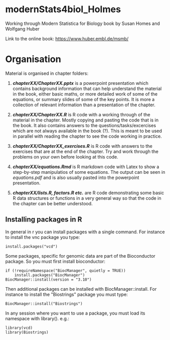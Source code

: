 # modernStats4biol_Holmes
Working through Modern Statistica for Biology book by Susan Homes and Wolfgang Huber

Link to the online book:
https://www.huber.embl.de/msmb/

# Organisation
Material is organised in chapter folders:

1) _**chapterXX/ChapterXX.pptx**_ is a powerpoint presentation which contains background information that can help understand the material in the book, either basic maths, or more detailed work of some of the equations, or summary slides of some of the key points. It is more a collection of relevant information than a presentation of the chapter.

2) _**chapterXX/ChapterXX.R**_ is R code with a working through of the material in the chapter. Mostly copying and pasting the code that is in the book. It also contains answers to the questions/tasks/excercises which are not always available in the book (?). This is meant to be used in parallel with reading the chapter to see the code working in practice.

3) _**chapterXX/ChapterXX_exercises.R**_ is R code with answers to the exercises that are at the end of the chapter. Try and work through the problems on your own before looking at this code.

4) _**chapterXX/equations.Rmd**_ is R markdown code with Latex to show a step-by-step manipulatios of some equations. The output can be seen in _equations.pdf_ and is also usually pasted into the powerpoint presentation.

5) _**chapterXX/lists.R, factors.R etc.**_ are R code demonstrating some basic R data structures or functions in a very general way so that the code in the chapter can be better understood.

## Installing packages in R
In general in r you can install packages with a single command. For instance to install the vnc package you type:
```
install.packages("vcd")
```

Some packages, specific for genomic data are part of the Bioconductor package. So you must first install bioconductor:
```
if (!requireNamespace("BiocManager", quietly = TRUE))
    install.packages("BiocManager")
BiocManager::install(version = "3.10")
```

Then additional packages can be installed with BiocManager::install. For instance to install the "Biostrings" package you
must type:
```
BiocManager::install("Biostrings")
```

In any session where you want to use a package, you must load its namespace with library(). e.g.:
```
library(vcd)
library(Biostrings)
```
